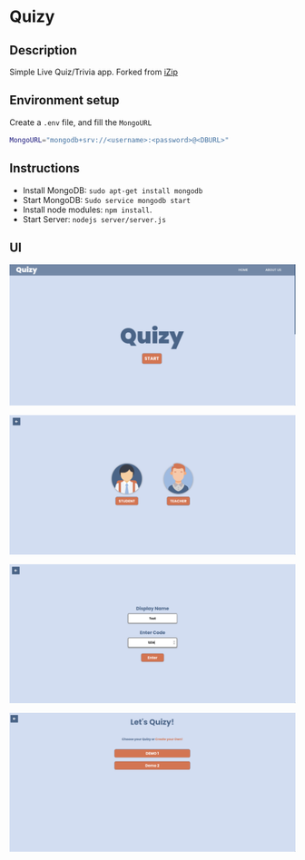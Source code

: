 # Quizy
## Description
Simple Live Quiz/Trivia app.
Forked from [iZip](https://github.com/Takezooo/iZip-Kahoot-Clone)

## Environment setup
Create a `.env` file, and fill the `MongoURL`

```sh
MongoURL="mongodb+srv://<username>:<password>@<DBURL>"
```

## Instructions
- Install MongoDB: `sudo apt-get install mongodb`
- Start MongoDB: `Sudo service mongodb start`
- Install node modules: `npm install`.
- Start Server: `nodejs server/server.js`

## UI

![Home](./assets/home.png)

![Portal](./assets/portal.png)

![Student](./assets/student.png)

![Teacher](./assets/teacher.png)
